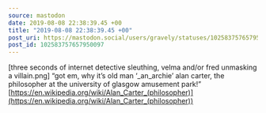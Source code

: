 ```yaml
---
source: mastodon
date: 2019-08-08 22:38:39.45 +00
title: "2019-08-08 22:38:39.45 +00"
post_uri: https://mastodon.social/users/gravely/statuses/102583757657950097
post_id: 102583757657950097
---
```

[three seconds of internet detective sleuthing, velma and/or fred unmasking a villain.png] “got em, why it’s old man ‘_an_archie’ alan carter, the philosopher at the university of glasgow amusement park!” [https://en.wikipedia.org/wiki/Alan_Carter_(philosopher)](https://en.wikipedia.org/wiki/Alan_Carter_(philosopher))


